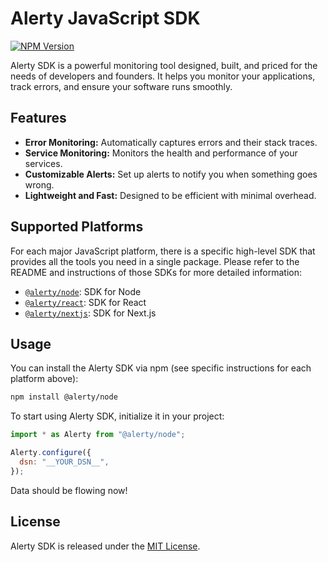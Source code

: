 # Alerty JavaScript SDK

[![NPM Version](https://img.shields.io/npm/v/@alerty/react.svg)](https://www.npmjs.com/package/@alerty/react)

Alerty SDK is a powerful monitoring tool designed, built, and priced for the needs of developers and founders. It helps you monitor your applications, track errors, and ensure your software runs smoothly.

## Features

- **Error Monitoring:** Automatically captures errors and their stack traces.
- **Service Monitoring:** Monitors the health and performance of your services.
- **Customizable Alerts:** Set up alerts to notify you when something goes wrong.
- **Lightweight and Fast:** Designed to be efficient with minimal overhead.

## Supported Platforms

For each major JavaScript platform, there is a specific high-level SDK that provides all the tools you need in a single package. Please refer to the README and instructions of those SDKs for more detailed information:

- [`@alerty/node`](https://github.com/alerty-ai/alerty-js/tree/main/packages/node): SDK for Node
- [`@alerty/react`](https://github.com/alerty-ai/alerty-js/tree/main/packages/react): SDK for React
- [`@alerty/nextjs`](https://github.com/alerty-ai/alerty-js/tree/main/packages/nextjs): SDK for Next.js

## Usage

You can install the Alerty SDK via npm (see specific instructions for each platform above):

```sh
npm install @alerty/node
```

To start using Alerty SDK, initialize it in your project:

```javascript
import * as Alerty from "@alerty/node";

Alerty.configure({
  dsn: "__YOUR_DSN__",
});
```

Data should be flowing now!

## License

Alerty SDK is released under the [MIT License](https://github.com/alerty-ai/alerty-js/blob/main/LICENSE).
